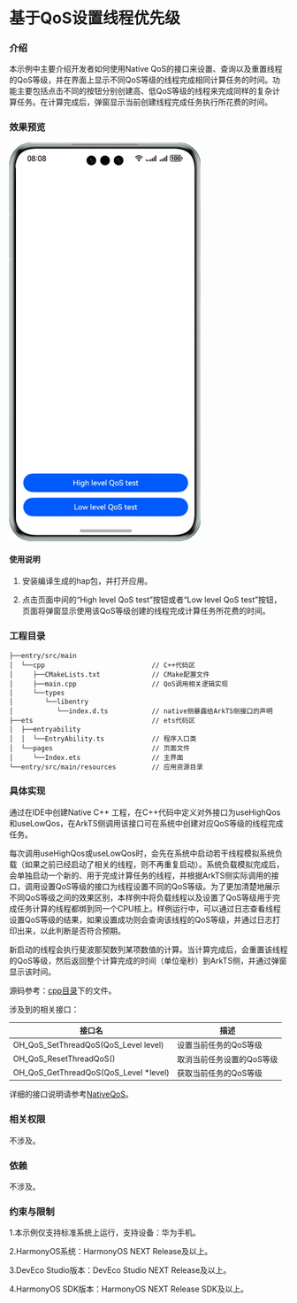 # 基于QoS设置线程优先级

### 介绍

本示例中主要介绍开发者如何使用Native QoS的接口来设置、查询以及重置线程的QoS等级，并在界面上显示不同QoS等级的线程完成相同计算任务的时间。功能主要包括点击不同的按钮分别创建高、低QoS等级的线程来完成同样的复杂计算任务。在计算完成后，弹窗显示当前创建线程完成任务执行所花费的时间。

### 效果预览

![](./screenshots/device/qos-protect-critical-threads.gif)

#### 使用说明

1. 安装编译生成的hap包，并打开应用。

2. 点击页面中间的“High level QoS test”按钮或者“Low level QoS test”按钮，页面将弹窗显示使用该QoS等级创建的线程完成计算任务所花费的时间。

### 工程目录

```
├──entry/src/main
│  └──cpp                           // C++代码区
│     ├──CMakeLists.txt             // CMake配置文件
│     ├──main.cpp                   // QoS调用相关逻辑实现
│     └──types
│        └──libentry
│           └──index.d.ts           // native侧暴露给ArkTS侧接口的声明            
├──ets                              // ets代码区
│  ├──entryability
│  │  └──EntryAbility.ts            // 程序入口类
│  └──pages                         // 页面文件
│     └──Index.ets                  // 主界面
└──entry/src/main/resources         // 应用资源目录
```

### 具体实现
通过在IDE中创建Native C++ 工程，在C++代码中定义对外接口为useHighQos和useLowQos，在ArkTS侧调用该接口可在系统中创建对应QoS等级的线程完成任务。

每次调用useHighQos或useLowQos时，会先在系统中启动若干线程模拟系统负载（如果之前已经启动了相关的线程，则不再重复启动）。系统负载模拟完成后，会单独启动一个新的、用于完成计算任务的线程，并根据ArkTS侧实际调用的接口，调用设置QoS等级的接口为线程设置不同的QoS等级。为了更加清楚地展示不同QoS等级之间的效果区别，本样例中将负载线程以及设置了QoS等级用于完成任务计算的线程都绑到同一个CPU核上。样例运行中，可以通过日志查看线程设置QoS等级的结果，如果设置成功则会查询该线程的QoS等级，并通过日志打印出来，以此判断是否符合预期。

新启动的线程会执行斐波那契数列某项数值的计算。当计算完成后，会重置该线程的QoS等级，然后返回整个计算完成的时间（单位毫秒）到ArkTS侧，并通过弹窗显示该时间。


源码参考：[cpp目录](entry/src/main/cpp/main.cpp)下的文件。

涉及到的相关接口：

| 接口名 | 描述 |
| -------- | -------- |
| OH_QoS_SetThreadQoS(QoS_Level level) | 设置当前任务的QoS等级 |
| OH_QoS_ResetThreadQoS() | 取消当前任务设置的QoS等级 |
| OH_QoS_GetThreadQoS(QoS_Level *level) | 获取当前任务的QoS等级 |


详细的接口说明请参考[NativeQoS](https://developer.huawei.com/consumer/cn/doc/harmonyos-guides-V5/qos-guidelines-V5)。

### 相关权限

不涉及。

### 依赖

不涉及。

### 约束与限制

1.本示例仅支持标准系统上运行，支持设备：华为手机。

2.HarmonyOS系统：HarmonyOS NEXT Release及以上。

3.DevEco Studio版本：DevEco Studio NEXT Release及以上。

4.HarmonyOS SDK版本：HarmonyOS NEXT Release SDK及以上。

